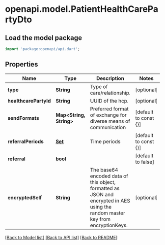 # openapi.model.PatientHealthCarePartyDto

## Load the model package
```dart
import 'package:openapi/api.dart';
```

## Properties
Name | Type | Description | Notes
------------ | ------------- | ------------- | -------------
**type** | **String** | Type of care/relationship. | [optional] 
**healthcarePartyId** | **String** | UUID of the hcp. | [optional] 
**sendFormats** | **Map<String, String>** | Preferred format of exchange for diverse means of communication | [default to const {}]
**referralPeriods** | [**Set<ReferralPeriodDto>**](ReferralPeriodDto.md) | Time periods | [default to const {}]
**referral** | **bool** |  | [default to false]
**encryptedSelf** | **String** | The base64 encoded data of this object, formatted as JSON and encrypted in AES using the random master key from encryptionKeys. | [optional] 

[[Back to Model list]](../README.md#documentation-for-models) [[Back to API list]](../README.md#documentation-for-api-endpoints) [[Back to README]](../README.md)


